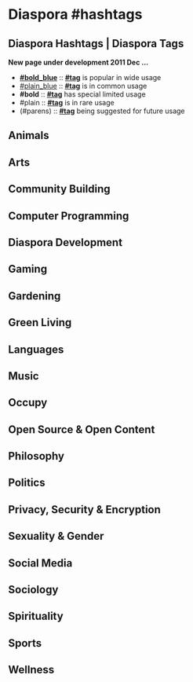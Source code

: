 # Diaspora #hashtags
## Diaspora Hashtags | Diaspora Tags

**New page under development 2011 Dec ...**

- **[\#bold_blue](#)** :: **[\#tag](#)** is popular in wide usage
- [\#plain_blue](#) :: **[\#tag](#)** is in common usage
- **\#bold** :: **[\#tag](#)** has special limited usage
- \#plain :: **[\#tag](#)** is in rare usage
- (\#parens) :: **[\#tag](#)** being suggested for future usage

## Animals

## Arts

## Community Building

## Computer Programming

## Diaspora Development

## Gaming

## Gardening

## Green Living

## Languages

## Music

## Occupy

## Open Source & Open Content

## Philosophy

## Politics

## Privacy, Security & Encryption

## Sexuality & Gender

## Social Media

## Sociology

## Spirituality

## Sports

## Wellness
